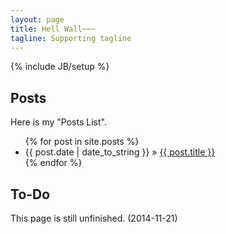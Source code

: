```yaml
---
layout: page
title: Hell Wall~~~
tagline: Supporting tagline
---
```

{% include JB/setup %}

## Posts

Here is my "Posts List".

<ul class="posts">
  {% for post in site.posts %}
    <li><span>{{ post.date | date_to_string }}</span> &raquo; <a href="{{ BASE_PATH }}{{ post.url }}">{{ post.title }}</a></li>
  {% endfor %}
</ul>

## To-Do

This page is still unfinished. (2014-11-21)

